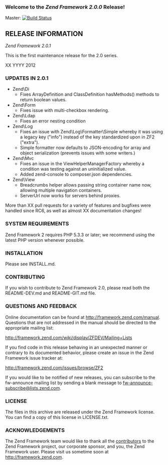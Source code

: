 ### Welcome to the *Zend Framework 2.0.0* Release!

Master: [![Build Status](https://secure.travis-ci.org/zendframework/zf2.png?branch=master)](http://travis-ci.org/zendframework/zf2)

## RELEASE INFORMATION

*Zend Framework 2.0.1*

This is the first maintenance release for the 2.0 series.

XX YYYY 2012

### UPDATES IN 2.0.1

- Zend\Di
  - Fixes ArrayDefinition and ClassDefinition hasMethods() methods to return
    boolean values.
- Zend\Form
  - Fixes issue with multi-checkbox rendering.
- Zend\Ldap
  - Fixes an error nesting condition
- Zend\Log
  - Fixes an issue with Zend\Log\Formatter\Simple whereby it was using a legacy
    key ("info") instead of the key standardized upon in ZF2 ("extra"). 
  - Simple formatter now defaults to JSON-encoding for array and object
    serialization (prevents issues with some writers.)
- Zend\Mvc
  - Fixes an issue in the ViewHelperManagerFactory whereby a condition was
    testing against an uninitialized value.
  - Added zend-console to composer.json dependencies.
- Zend\View
  - Breadcrumbs helper allows passing string container name now, allowing
    multiple navigation containers.
  - ServerUrl now works for servers behind proxies.

More than XX pull requests for a variety of features and bugfixes were handled
since RC6, as well as almost XX documentation changes!

### SYSTEM REQUIREMENTS

Zend Framework 2 requires PHP 5.3.3 or later; we recommend using the
latest PHP version whenever possible.

### INSTALLATION

Please see INSTALL.md.

### CONTRIBUTING

If you wish to contribute to Zend Framework 2.0, please read both the
README-DEV.md and README-GIT.md file.

### QUESTIONS AND FEEDBACK

Online documentation can be found at http://framework.zend.com/manual.
Questions that are not addressed in the manual should be directed to the
appropriate mailing list:

http://framework.zend.com/wiki/display/ZFDEV/Mailing+Lists

If you find code in this release behaving in an unexpected manner or
contrary to its documented behavior, please create an issue in the Zend
Framework issue tracker at:

http://framework.zend.com/issues/browse/ZF2

If you would like to be notified of new releases, you can subscribe to
the fw-announce mailing list by sending a blank message to
<fw-announce-subscribe@lists.zend.com>.

### LICENSE

The files in this archive are released under the Zend Framework license.
You can find a copy of this license in LICENSE.txt.

### ACKNOWLEDGEMENTS

The Zend Framework team would like to thank all the [contributors](https://github.com/zendframework/zf2/contributors) to the Zend
Framework project, our corporate sponsor, and you, the Zend Framework user.
Please visit us sometime soon at http://framework.zend.com.
